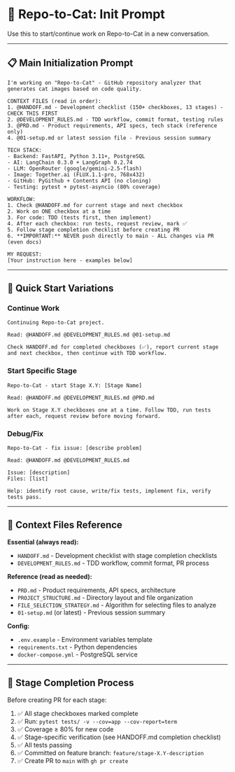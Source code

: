 # 🚀 Repo-to-Cat: Init Prompt

Use this to start/continue work on Repo-to-Cat in a new conversation.

---

## 📋 Main Initialization Prompt

```
I'm working on "Repo-to-Cat" - GitHub repository analyzer that generates cat images based on code quality.

CONTEXT FILES (read in order):
1. @HANDOFF.md - Development checklist (150+ checkboxes, 13 stages) - CHECK THIS FIRST
2. @DEVELOPMENT_RULES.md - TDD workflow, commit format, testing rules
3. @PRD.md - Product requirements, API specs, tech stack (reference only)
4. @01-setup.md or latest session file - Previous session summary

TECH STACK:
- Backend: FastAPI, Python 3.11+, PostgreSQL
- AI: LangChain 0.3.0 + LangGraph 0.2.74
- LLM: OpenRouter (google/gemini-2.5-flash)
- Image: Together.ai (FLUX.1.1-pro, 768x432)
- GitHub: PyGithub + Contents API (no cloning)
- Testing: pytest + pytest-asyncio (80% coverage)

WORKFLOW:
1. Check @HANDOFF.md for current stage and next checkbox
2. Work on ONE checkbox at a time
3. For code: TDD (tests first, then implement)
4. After each checkbox: run tests, request review, mark ✅
5. Follow stage completion checklist before creating PR
6. **IMPORTANT:** NEVER push directly to main - ALL changes via PR (even docs)

MY REQUEST:
[Your instruction here - examples below]
```

---

## 🎯 Quick Start Variations

### Continue Work
```
Continuing Repo-to-Cat project.

Read: @HANDOFF.md @DEVELOPMENT_RULES.md @01-setup.md

Check HANDOFF.md for completed checkboxes (✅), report current stage and next checkbox, then continue with TDD workflow.
```

### Start Specific Stage
```
Repo-to-Cat - start Stage X.Y: [Stage Name]

Read: @HANDOFF.md @DEVELOPMENT_RULES.md @PRD.md

Work on Stage X.Y checkboxes one at a time. Follow TDD, run tests after each, request review before moving forward.
```

### Debug/Fix
```
Repo-to-Cat - fix issue: [describe problem]

Read: @HANDOFF.md @DEVELOPMENT_RULES.md

Issue: [description]
Files: [list]

Help: identify root cause, write/fix tests, implement fix, verify tests pass.
```

---

## 📂 Context Files Reference

**Essential (always read):**
- `HANDOFF.md` - Development checklist with stage completion checklists
- `DEVELOPMENT_RULES.md` - TDD workflow, commit format, PR process

**Reference (read as needed):**
- `PRD.md` - Product requirements, API specs, architecture
- `PROJECT_STRUCTURE.md` - Directory layout and file organization
- `FILE_SELECTION_STRATEGY.md` - Algorithm for selecting files to analyze
- `01-setup.md` (or latest) - Previous session summary

**Config:**
- `.env.example` - Environment variables template
- `requirements.txt` - Python dependencies
- `docker-compose.yml` - PostgreSQL service

---

## 🔄 Stage Completion Process

Before creating PR for each stage:

1. ✅ All stage checkboxes marked complete
2. ✅ Run: `pytest tests/ -v --cov=app --cov-report=term`
3. ✅ Coverage ≥ 80% for new code
4. ✅ Stage-specific verification (see HANDOFF.md completion checklist)
5. ✅ All tests passing
6. ✅ Committed on feature branch: `feature/stage-X.Y-description`
7. ✅ Create PR to `main` with `gh pr create`
